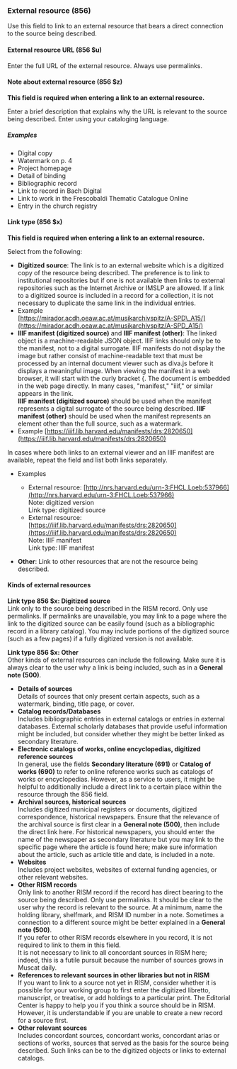 ### External resource (856)  

Use this field to link to an external resource that bears a direct connection to the source being described.

#### External resource URL (856 $u)

Enter the full URL of the external resource. Always use permalinks.

#### Note about external resource (856 $z)

**This field is required when entering a link to an external resource.**

Enter a brief description that explains why the URL is relevant to the source being described. Enter using your
cataloging language.

##### Examples

- Digital copy
- Watermark on p. 4
- Project homepage
- Detail of binding
- Bibliographic record
- Link to record in Bach Digital
- Link to work in the Frescobaldi Thematic Catalogue Online
- Entry in the church registry


#### Link type (856 $x)

**This field is required when entering a link to an external resource.**

Select from the following:

- **Digitized source**: The link is to an external website which is a digitized copy of the resource being described.
  The preference is to link to institutional repositories but if one is not available then links to external
  repositories such as the Internet Archive or IMSLP are allowed. If a link to a digitized source is included in a record for a collection, it is not necessary to duplicate the
  same link in the individual entries.  
 - Example  
  [https://mirador.acdh.oeaw.ac.at/musikarchivspitz/A-SPD\_A15/](https://mirador.acdh.oeaw.ac.at/musikarchivspitz/A-SPD_A15/)
- **IIIF manifest (digitized source)** and **IIIF manifest (other)**: The linked object is a machine-readable JSON object. IIIF links should only be to the manifest, not to a digital surrogate. IIIF manifests do not display the image but rather consist of machine-readable text that must be processed by an internal document viewer such
  as diva.js before it displays a meaningful image. When viewing the manifest in a web browser, it will start with the curly bracket {. The document is embedded in the web page directly. In many cases, "manifest," "iiif," or similar appears
  in the link.   
  **IIIF manifest (digitized source)** should be used when the manifest represents a digital surrogate of the source being described.  **IIIF manifest (other)** should be used when the manifest represents an element other than the full source, such as a watermark.  
 - Example
  [https://iiif.lib.harvard.edu/manifests/drs:2820650](https://iiif.lib.harvard.edu/manifests/drs:2820650)  

 In cases where both links to an external viewer and an IIIF manifest are available, repeat the field and list both links
separately.
 - Examples
   - External resource: [http://nrs.harvard.edu/urn-3:FHCL.Loeb:537966](http://nrs.harvard.edu/urn-3:FHCL.Loeb:537966)  
  Note: digitized version  
  Link type: digitized source
   - External
  resource: [https://iiif.lib.harvard.edu/manifests/drs:2820650](https://iiif.lib.harvard.edu/manifests/drs:2820650)  
  Note: IIIF manifest  
  Link type: IIIF manifest

- **Other**: Link to other resources that are not the resource being described.

#### Kinds of external resources

**Link type 856 $x: Digitized source**  
Link only to the source being described in the RISM record. Only use permalinks. If permalinks are unavailable, you may
link to a page where the link to the digitized source can be easily found (such as a bibliographic record in a library
catalog). You may include portions of the digitized source (such as a few pages) if a fully digitized version is not
available.

**Link type 856 $x: Other**  
Other kinds of external resources can include the following. Make sure it is always clear to the user why a link is
being included, such as in a **General note (500)**.

- **Details of sources**  
  Details of sources that only present certain aspects, such as a watermark, binding, title page, or cover.
- **Catalog records/Databases**  
  Includes bibliographic entries in external catalogs or entries in external databases. External scholarly databases
  that provide useful information might be included, but consider whether they might be better linked as secondary
  literature.
- **Electronic catalogs of works, online encyclopedias, digitized reference sources**  
  In general, use the fields **Secondary literature (691)** or **Catalog of works (690)** to refer to online reference
  works such as catalogs of works or encyclopedias. However, as a service to users, it might be helpful to additionally
  include a direct link to a certain place within the resource through the 856 field.
- **Archival sources, historical sources**  
  Includes digitized municipal registers or documents, digitized correspondence, historical newspapers. Ensure that the
  relevance of the archival source is first clear in a **General note (500)**, then include the direct link here. For
  historical newspapers, you should enter the name of the newspaper as secondary literature but you may link to the
  specific page where the article is found here; make sure information about the article, such as article title and
  date, is included in a note.
- **Websites**  
  Includes project websites, websites of external funding agencies, or other relevant websites.
- **Other RISM records**  
  Only link to another RISM record if the record has direct bearing to the source being described. Only use permalinks. It should be clear to the user why the
  record is relevant to the source. At a minimum, name the holding library, shelfmark, and RISM ID number in a note.
  Sometimes a connection to a different source might be better explained in a **General note (500)**.   
  If you refer to other RISM records elsewhere in you record, it is not required to link to them in this field.  
  It is not necessary to link to all concordant sources in RISM here; indeed, this is a futile pursuit because the
  number of sources grows in Muscat daily.
- **References to relevant sources in other libraries but not in RISM**  
  If you want to link to a source not yet in RISM, consider whether it is possible for your working group to first enter
  the digitized libretto, manuscript, or treatise, or add holdings to a particular print. The Editorial Center is happy
  to help you if you think a source should be in RISM. However, it is understandable if you are unable to create a new
  record for a source first.
- **Other relevant sources**  
  Includes concordant sources, concordant works, concordant arias or sections of works, sources that served as the basis
  for the source being described. Such links can be to the digitized objects or links to external catalogs.

